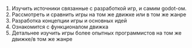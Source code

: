 1. Изучить источники связанные с разработкой игр, и самим godot-ом.
2. Рассмотреть и сравнить игры на том же движке или в том же жанре
3. Разработка концепции игры и основных идей
4. Ознакомится с функционалом движка
5. Детальнее изучить игры более опытных программистов на том же движке/в том же жанре